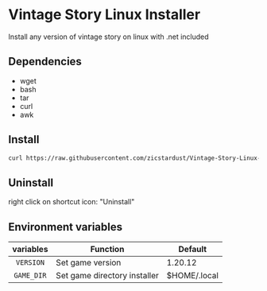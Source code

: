 # Vintage Story Linux Installer
Install any version of vintage story on linux with .net included

## Dependencies
- wget
- bash
- tar
- curl
- awk

## Install
```bash
curl https://raw.githubusercontent.com/zicstardust/Vintage-Story-Linux-Installer/main/install.sh | bash
```

## Uninstall
right click on shortcut icon: "Uninstall"

## Environment variables

| variables | Function | Default |
| :----: | --- | --- |
| `VERSION` | Set game version | 1.20.12 |
| `GAME_DIR` | Set game directory installer | $HOME/.local |
